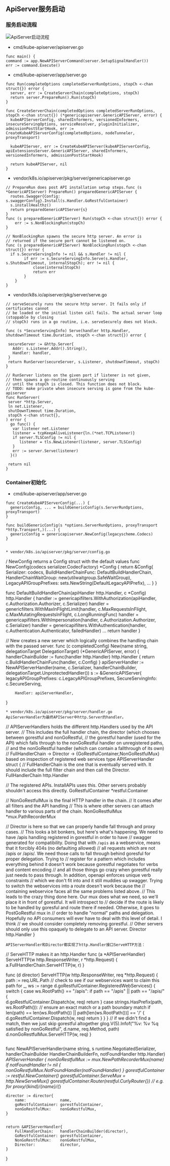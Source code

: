 ## ApiServer服务启动
### 服务启动流程
![ApiServer启动流程](/assets/apiserver-start-01.jpg)
* cmd/kube-apiserver/apiserver.go
```
func main() {
command := app.NewAPIServerCommand(server.SetupSignalHandler())
err := command.Execute()
```
* cmd/kube-apiserver/app/server.go

```
func Run(completeOptions completedServerRunOptions, stopCh <-chan struct{}) error {
  server, err := CreateServerChain(completeOptions, stopCh)
  return server.PrepareRun().Run(stopCh)
}

func CreateServerChain(completedOptions completedServerRunOptions, stopCh <-chan struct{}) (*genericapiserver.GenericAPIServer, error) {
  kubeAPIServerConfig, sharedInformers, versionedInformers, insecureServingOptions, serviceResolver, pluginInitializer, admissionPostStartHook, err := CreateKubeAPIServerConfig(completedOptions, nodeTunneler, proxyTransport)

  kubeAPIServer, err := CreateKubeAPIServer(kubeAPIServerConfig, apiExtensionsServer.GenericAPIServer, sharedInformers, versionedInformers, admissionPostStartHook)

  return kubeAPIServer, nil
}
```
* vendor/k8s.io/apiserver/pkg/server/genericapiserver.go

```
// PrepareRun does post API installation setup steps.func (s *GenericAPIServer) PrepareRun() preparedGenericAPIServer {
  routes.Swagger{Config: s.swaggerConfig}.Install(s.Handler.GoRestfulContainer)
  s.installHealthz()
  return preparedGenericAPIServer{s}
}
func (s preparedGenericAPIServer) Run(stopCh <-chan struct{}) error {
	err := s.NonBlockingRun(stopCh)
}

// NonBlockingRun spawns the secure http server. An error is
// returned if the secure port cannot be listened on.
func (s preparedGenericAPIServer) NonBlockingRun(stopCh <-chan struct{}) error {
  if s.SecureServingInfo != nil && s.Handler != nil {
		if err := s.SecureServingInfo.Serve(s.Handler, s.ShutdownTimeout, internalStopCh); err != nil {
			close(internalStopCh)
			return err
		}
	}
}
```
* vendor/k8s.io/apiserver/pkg/server/serve.go

```
// serveSecurely runs the secure http server. It fails only if certificates cannot
// be loaded or the initial listen call fails. The actual server loop (stoppable by closing
// stopCh) runs in a go routine, i.e. serveSecurely does not block.

func (s *SecureServingInfo) Serve(handler http.Handler, shutdownTimeout time.Duration, stopCh <-chan struct{}) error {

 secureServer := &http.Server{
   Addr: s.Listener.Addr().String(),
   Handler: handler,
 }
 return RunServer(secureServer, s.Listener, shutdownTimeout, stopCh)
}

// RunServer listens on the given port if listener is not given,
// then spawns a go-routine continuously serving
// until the stopCh is closed. This function does not block.
// TODO: make private when insecure serving is gone from the kube-apiserver
func RunServer(
 server *http.Server,
 ln net.Listener,
 shutDownTimeout time.Duration,
 stopCh <-chan struct{},
) error {
  go func() {
   var listener net.Listener
   listener = tcpKeepAliveListener{ln.(*net.TCPListener)}
   if server.TLSConfig != nil {
      listener = tls.NewListener(listener, server.TLSConfig)
   }
   err := server.Serve(listener)
  }()

 return nil
}

```

### Container初始化
* cmd/kube-apiserver/app/server.go
```
func CreateKubeAPIServerConfig(...) {
  genericConfig, ... = buildGenericConfig(s.ServerRunOptions, proxyTransport)
}

func buildGenericConfig(s *options.ServerRunOptions, proxyTransport *http.Transport,)(...) {
  genericConfig = genericapiserver.NewConfig(legacyscheme.Codecs)
}


* vendor/k8s.io/apiserver/pkg/server/config.go

```
/ NewConfig returns a Config struct with the default values
func NewConfig(codecs serializer.CodecFactory) *Config {
 return &Config{
 Serializer: codecs,
 BuildHandlerChainFunc: DefaultBuildHandlerChain,
 HandlerChainWaitGroup: new(utilwaitgroup.SafeWaitGroup),
 LegacyAPIGroupPrefixes: sets.NewString(DefaultLegacyAPIPrefix),
 ... 
 }
}

func DefaultBuildHandlerChain(apiHandler http.Handler, c *Config) http.Handler {
 handler := genericapifilters.WithAuthorization(apiHandler, c.Authorization.Authorizer, c.Serializer)
 handler = genericfilters.WithMaxInFlightLimit(handler, c.MaxRequestsInFlight, c.MaxMutatingRequestsInFlight, c.LongRunningFunc)
 handler = genericapifilters.WithImpersonation(handler, c.Authorization.Authorizer, c.Serializer)
  handler = genericapifilters.WithAuthentication(handler, c.Authentication.Authenticator, failedHandler)
 ... return handler
}



// New creates a new server which logically combines the handling chain with the passed server.
func (c completedConfig) New(name string, delegationTarget DelegationTarget) (*GenericAPIServer, error) {
  handlerChainBuilder := func(handler http.Handler) http.Handler {
		return c.BuildHandlerChainFunc(handler, c.Config)
  }
  apiServerHandler := NewAPIServerHandler(name, c.Serializer, handlerChainBuilder, delegationTarget.UnprotectedHandler())
  s := &GenericAPIServer{
		legacyAPIGroupPrefixes: c.LegacyAPIGroupPrefixes,
		SecureServingInfo: c.SecureServing,

		Handler: apiServerHandler,
   }
```
* vendor/k8s.io/apiserver/pkg/server/handler.go
ApiServerHandler为最终APIServer中http.Server的handler。

```
// APIServerHandlers holds the different http.Handlers used by the API server.
// This includes the full handler chain, the director (which chooses between gorestful and nonGoRestful,
// the gorestful handler (used for the API) which falls through to the nonGoRestful handler on unregistered paths,
// and the nonGoRestful handler (which can contain a fallthrough of its own)
// FullHandlerChain -> Director -> {GoRestfulContainer,NonGoRestfulMux} based on inspection of registered web services
type APIServerHandler struct {
 // FullHandlerChain is the one that is eventually served with. It should include the full filter chain and then call the Director.
 FullHandlerChain http.Handler

 // The registered APIs. InstallAPIs uses this. Other servers probably shouldn't access this directly.
 GoRestfulContainer *restful.Container

 // NonGoRestfulMux is the final HTTP handler in the chain.
 // It comes after all filters and the API handling
 // This is where other servers can attach handler to various parts of the chain.
 NonGoRestfulMux *mux.PathRecorderMux

 // Director is here so that we can properly handle fall through and proxy cases.
 // This looks a bit bonkers, but here's what's happening. We need to have /apis handling registered in gorestful in order to have
 // swagger generated for compatibility. Doing that with `/apis` as a webservice, means that it forcibly 404s (no defaulting allowed)
 // all requests which are not /apis or /apis/. We need those calls to fall through behind goresful for proper delegation. Trying to
 // register for a pattern which includes everything behind it doesn't work because gorestful negotiates for verbs and content encoding
 // and all those things go crazy when gorestful really just needs to pass through. In addition, openapi enforces unique verb constraints
 // which we don't fit into and it still muddies up swagger. Trying to switch the webservices into a route doesn't work because the
 // containing webservice faces all the same problems listed above. 
// This leads to the crazy thing done here. Our mux does what we need, so we'll place it in front of gorestful. It will introspect to
 // decide if the route is likely to be handled by goresful and route there if needed. Otherwise, it goes to PostGoRestful mux in
 // order to handle "normal" paths and delegation. Hopefully no API consumers will ever have to deal with this level of detail. I think
 // we should consider completely removing gorestful.
 // Other servers should only use this opaquely to delegate to an API server.
 Director http.Handler
}

```
APIServerHandler和Director都实现了http.Handler接口ServeHTTP方法：
```
// ServeHTTP makes it an http.Handler
func (a *APIServerHandler) ServeHTTP(w http.ResponseWriter, r *http.Request) {
 a.FullHandlerChain.ServeHTTP(w, r)
}

func (d director) ServeHTTP(w http.ResponseWriter, req *http.Request) {
 path := req.URL.Path
 // check to see if our webservices want to claim this path
 for _, ws := range d.goRestfulContainer.RegisteredWebServices() {
 switch {
   case ws.RootPath() == "/apis":
        if path == "/apis" || path == "/apis/" {  
             d.goRestfulContainer.Dispatch(w, req) 
 	     return
 	} 
   case strings.HasPrefix(path, ws.RootPath()):
 // ensure an exact match or a path boundary match
      if len(path) == len(ws.RootPath()) || path[len(ws.RootPath())] == '/' {
             d.goRestfulContainer.Dispatch(w, req)
             return
      }
  }
 } // if we didn't find a match, then we just skip gorestful altogether
  glog.V(5).Infof("%v: %v %q satisfied by nonGoRestful", d.name, req.Method, path)
  d.nonGoRestfulMux.ServeHTTP(w, req)
}

```

```
func NewAPIServerHandler(name string, s runtime.NegotiatedSerializer, handlerChainBuilder HandlerChainBuilderFn, notFoundHandler http.Handler) *APIServerHandler {
	nonGoRestfulMux := mux.NewPathRecorderMux(name)
	if notFoundHandler != nil {
		nonGoRestfulMux.NotFoundHandler(notFoundHandler)
	}
	gorestfulContainer := restful.NewContainer()
	gorestfulContainer.ServeMux = http.NewServeMux()
	gorestfulContainer.Router(restful.CurlyRouter{}) // e.g. for proxy/{kind}/{name}/{*}
	
	director := director{
		name:               name,
		goRestfulContainer: gorestfulContainer,
		nonGoRestfulMux:    nonGoRestfulMux,
	}


	return &APIServerHandler{
		FullHandlerChain:   handlerChainBuilder(director),
		GoRestfulContainer: gorestfulContainer,
		NonGoRestfulMux:    nonGoRestfulMux,
		Director:           director,
	}
}

```


